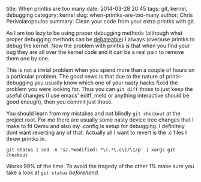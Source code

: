 title: When printks are too many
date: 2014-03-28 20:45
tags: git, kernel, debugging
category: kernel
slug: when-printks-are-too-many
author: Chris Perivolaropoulos
summary: Clean your code from your extra printks with git.

As I am too lazy to be using proper debugging methods (although what
proper debugging methods can be
[debateable](http://www.linuxtoday.com/infrastructure/2000090700221OSCYKN))
I always (over)use printks to debug the kernel. Now the problem with
printks is that when you find your bug they are all over the kernel
code and it can be a real pain to remove them one by one.

This is not a trivial problem when you spend more than a couple of
hours on a particular problem. The good news is that due to the nature
of printk-debugging you usually know which one of your nasty hacks
fixed the problem you were looking for. Thus you can `git diff` those
to just keep the useful changes (I use emacs' ediff, meld or anything
interactive should be good enough), then you commit just those.

You should learn from my mistakes and not blindly `git checkout` at
the project root. For me there are usually some nasty device tree
changes that I make to fit Qemu and also my .config is setup for
debugging. I definitely dont want reverting any of that. Actually all
I want to revert is the .c files I threw printks in.

	git status | sed -n 's/.*modified: *\(.*\.c\)/\1/p' | xargs git checkout

Works 99% of the time. To avoid the tragedy of the other 1% make sure
you take a look at `git status` _beforehand_.
